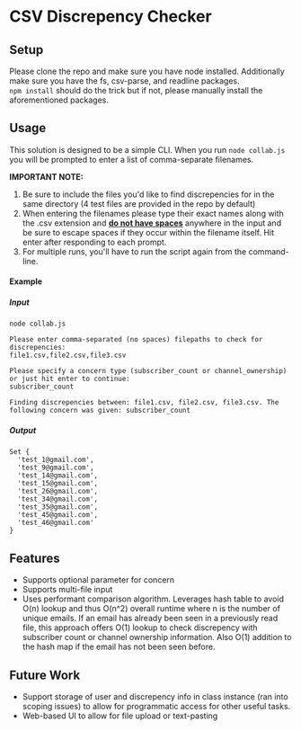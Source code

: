 # CSV Discrepency Checker

## Setup
Please clone the repo and make sure you have node installed. Additionally make sure you have the fs, csv-parse, and readline packages.  
`npm install` should do the trick but if not, please manually install the aforementioned packages.

## Usage
This solution is designed to be a simple CLI. When you run `node collab.js` you will be prompted to enter a list of
comma-separate filenames. 

**IMPORTANT NOTE:** 
1. Be sure to include the files you'd like to find discrepencies for in the same directory (4 test files are provided in the repo by default)
2. When entering the filenames please type their exact names along with the .csv extension and <ins>**do not have spaces**</ins> anywhere in the input and
be sure to escape spaces if they occur within the filename itself. Hit enter after responding to each prompt.
3. For multiple runs, you'll have to run the script again from the command-line.

#### Example
##### Input
```
node collab.js  

Please enter comma-separated (no spaces) filepaths to check for discrepencies:  
file1.csv,file2.csv,file3.csv  

Please specify a concern type (subscriber_count or channel_ownership) or just hit enter to continue:
subscriber_count  

Finding discrepencies between: file1.csv, file2.csv, file3.csv. The following concern was given: subscriber_count
```  
##### Output
```
Set {
  'test_1@gmail.com',
  'test_9@gmail.com',
  'test_14@gmail.com',
  'test_15@gmail.com',
  'test_26@gmail.com',
  'test_34@gmail.com',
  'test_35@gmail.com',
  'test_45@gmail.com',
  'test_46@gmail.com'
}
```
## Features
- Supports optional parameter for concern
- Supports multi-file input
- Uses performant comparison algorithm. Leverages hash table to avoid O(n) lookup and thus O(n^2) overall runtime where n is the number of unique emails.
If an email has already been seen in a previously read file, this approach offers O(1) lookup to check discrepency with subscriber count or channel ownership information. 
Also O(1) addition to the hash map if the email has not been seen before.

## Future Work
- Support storage of user and discrepency info in class instance (ran into scoping issues) to allow for programmatic access for other useful tasks.
- Web-based UI to allow for file upload or text-pasting

